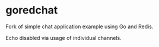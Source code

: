 # goredchat

Fork of simple chat application example using Go and Redis.

Echo disabled via usage of individual channels.
